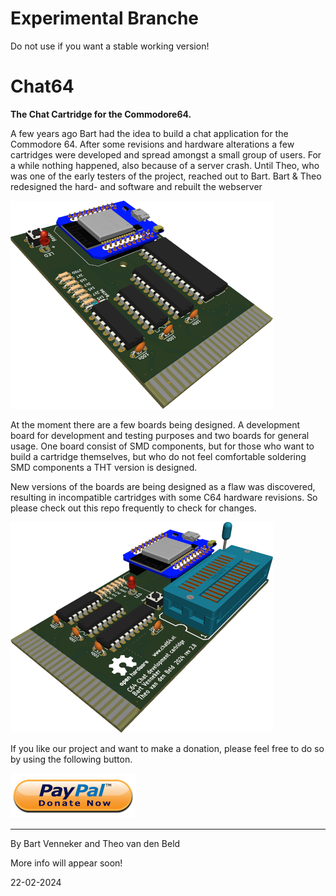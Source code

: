# Experimental Branche

Do not use if you want a stable working version!

# Chat64

**The Chat Cartridge for the Commodore64.**

A few years ago Bart had the idea to build a chat application for the Commodore 64.
After some revisions and hardware alterations a few cartridges were developed and spread amongst a small group of users. For a while nothing happened, also because of a server crash. Until Theo, who was one of the early testers of the project, reached out to Bart. Bart & Theo redesigned the hard- and software and rebuilt the webserver 

![DevBoard](/Artwork/thtrev2.png)

At the moment there are a few boards being designed. A development board for development and testing purposes and two boards for general usage. One board consist of SMD components, but for those who want to build a cartridge themselves, but who do not feel comfortable soldering SMD components a THT version is designed.

New versions of the boards are being designed as a flaw was discovered, resulting in incompatible cartridges with some C64 hardware revisions. So please check out this repo frequently to check for changes.

![DevBoard](/Artwork/devrev28.png)

If you like our project and want to make a donation, please feel free to do so by using the following button.

[![Donate](/Artwork/paypal_donate.png)](https://www.paypal.com/donate?token=sVUJWUozTAJGfD-OZDfTi14UW3HNgyHZ6DoBVbhWsuBZs75e19n5owaXz7q3mEBnWwirD8HhmM4M91Ft)


---


By Bart Venneker and Theo van den Beld

More info will appear soon!

22-02-2024
